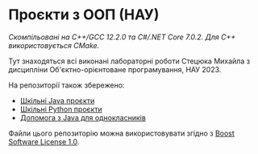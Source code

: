 # Проєкти з ООП (НАУ)

_Скомпільовані на C++/GCC 12.2.0 та C#/.NET Core 7.0.2._
_Для C++ використовується CMake._

Тут знаходяться всі виконані лабораторні роботи Стецюка Михайла з дисципліни Об'єктно-орієнтоване програмування, НАУ 2023.

На репозиторії також збережено:
- [Шкільні Java проєкти](https://github.com/yaBobJonez/Homework/tree/java)
- [Шкільні Python проєкти](https://github.com/yaBobJonez/Homework/tree/python)
- [Допомога з Java для однокласників](https://yaBobJonez.github.io/Homework/CS)

Файли цього репозиторію можна використовувати згідно з [Boost Software License 1.0](https://github.com/yaBobJonez/Homework/blob/uni/LICENSE).
